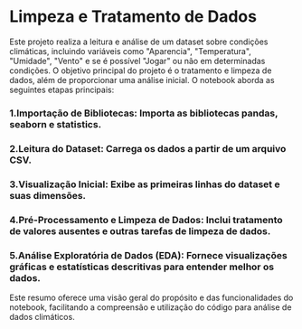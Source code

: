 # Limpeza e Tratamento de Dados

Este projeto realiza a leitura e análise de um dataset sobre condições climáticas, incluindo variáveis como "Aparencia", "Temperatura", "Umidade", "Vento" e se é possível "Jogar" ou não em determinadas condições. O objetivo principal do projeto é o tratamento e limpeza de dados, além de proporcionar uma análise inicial. O notebook aborda as seguintes etapas principais:

### 1.Importação de Bibliotecas: Importa as bibliotecas pandas, seaborn e statistics.
### 2.Leitura do Dataset: Carrega os dados a partir de um arquivo CSV.
### 3.Visualização Inicial: Exibe as primeiras linhas do dataset e suas dimensões.
### 4.Pré-Processamento e Limpeza de Dados: Inclui tratamento de valores ausentes e outras tarefas de limpeza de dados.
### 5.Análise Exploratória de Dados (EDA): Fornece visualizações gráficas e estatísticas descritivas para entender melhor os dados.
Este resumo oferece uma visão geral do propósito e das funcionalidades do notebook, facilitando a compreensão e utilização do código para análise de dados climáticos.






